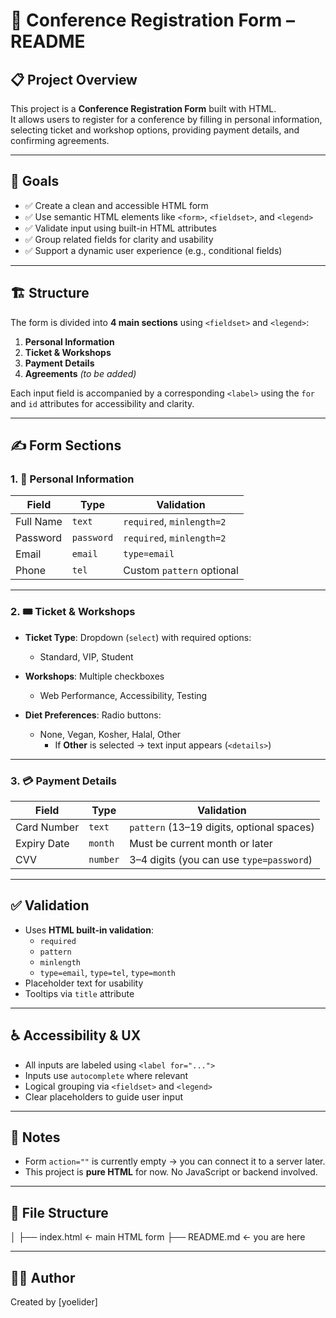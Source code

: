 # 📝 Conference Registration Form – README

## 📋 Project Overview

This project is a **Conference Registration Form** built with HTML.  
It allows users to register for a conference by filling in personal information, selecting ticket and workshop options, providing payment details, and confirming agreements.

---

## 🎯 Goals

- ✅ Create a clean and accessible HTML form
- ✅ Use semantic HTML elements like `<form>`, `<fieldset>`, and `<legend>`
- ✅ Validate input using built-in HTML attributes
- ✅ Group related fields for clarity and usability
- ✅ Support a dynamic user experience (e.g., conditional fields)

---

## 🏗️ Structure

The form is divided into **4 main sections** using `<fieldset>` and `<legend>`:

1. **Personal Information**
2. **Ticket & Workshops**
3. **Payment Details**
4. **Agreements** *(to be added)*

Each input field is accompanied by a corresponding `<label>` using the `for` and `id` attributes for accessibility and clarity.

---

## ✍️ Form Sections

### 1. 👤 Personal Information

| Field      | Type     | Validation                  |
|------------|----------|-----------------------------|
| Full Name  | `text`   | `required`, `minlength=2`   |
| Password   | `password` | `required`, `minlength=2` |
| Email      | `email`  | `type=email`                |
| Phone      | `tel`    | Custom `pattern` optional   |

---

### 2. 🎟️ Ticket & Workshops

- **Ticket Type**: Dropdown (`select`) with required options:
  - Standard, VIP, Student

- **Workshops**: Multiple checkboxes
  - Web Performance, Accessibility, Testing

- **Diet Preferences**: Radio buttons:
  - None, Vegan, Kosher, Halal, Other  
    - If **Other** is selected → text input appears (`<details>`)

---

### 3. 💳 Payment Details

| Field          | Type       | Validation                                |
|----------------|------------|--------------------------------------------|
| Card Number    | `text`     | `pattern` (13–19 digits, optional spaces) |
| Expiry Date    | `month`    | Must be current month or later            |
| CVV            | `number`   | 3–4 digits (you can use `type=password`)  |

---

## ✅ Validation

- Uses **HTML built-in validation**:
  - `required`
  - `pattern`
  - `minlength`
  - `type=email`, `type=tel`, `type=month`
- Placeholder text for usability
- Tooltips via `title` attribute

---

## ♿ Accessibility & UX

- All inputs are labeled using `<label for="...">`
- Inputs use `autocomplete` where relevant
- Logical grouping via `<fieldset>` and `<legend>`
- Clear placeholders to guide user input

---

## 🧠 Notes

- Form `action=""` is currently empty → you can connect it to a server later.
- This project is **pure HTML** for now. No JavaScript or backend involved.

---

## 📁 File Structure


│
├── index.html ← main HTML form
├── README.md ← you are here

---

## 👨‍💻 Author

Created by [yoelider]  



